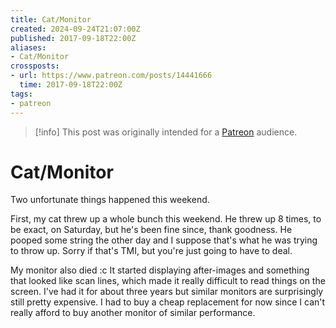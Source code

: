 ```yaml
---
title: Cat/Monitor
created: 2024-09-24T21:07:00Z
published: 2017-09-18T22:00Z
aliases:
- Cat/Monitor
crossposts:
- url: https://www.patreon.com/posts/14441666
  time: 2017-09-18T22:00Z
tags:
- patreon
---
```


> [!info]
> This post was originally intended for a [Patreon](../tags/patreon.md) audience.

# Cat/Monitor

Two unfortunate things happened this weekend.

First, my cat threw up a whole bunch this weekend. He threw up 8 times, to be exact, on Saturday, but he's been fine since, thank goodness. He pooped some string the other day and I suppose that's what he was trying to throw up. Sorry if that's TMI, but you're just going to have to deal.

My monitor also died :c It started displaying after-images and something that looked like scan lines, which made it really difficult to read things on the screen. I've had it for about three years but similar monitors are surprisingly still pretty expensive. I had to buy a cheap replacement for now since I can't really afford to buy another monitor of similar performance.
